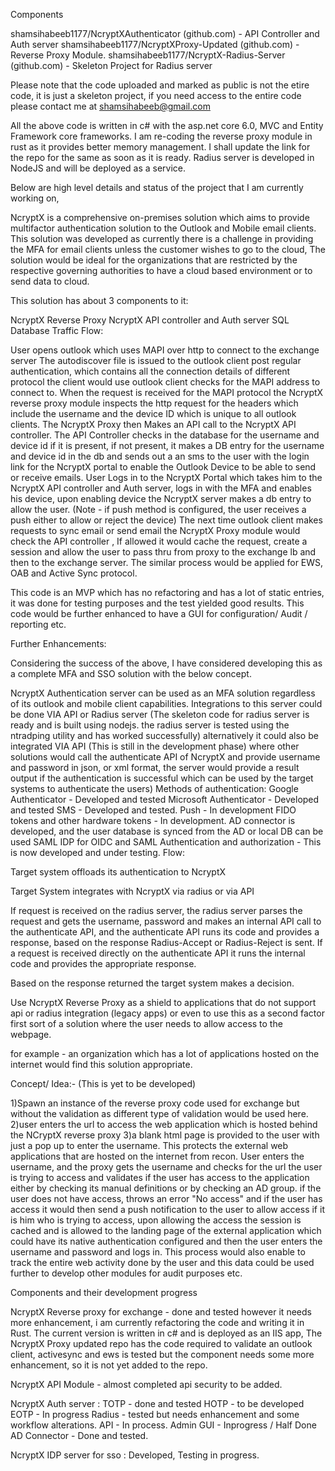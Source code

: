 Components

shamsihabeeb1177/NcryptXAuthenticator (github.com) - API Controller and Auth server
shamsihabeeb1177/NcryptXProxy-Updated (github.com) - Reverse Proxy Module.
shamsihabeeb1177/NcryptX-Radius-Server (github.com) - Skeleton Project for Radius server

Please note that the code uploaded and marked as public is not the etire code, it is just a skeleton project, if you need access to the entire code please contact me at shamsihabeeb@gmail.com

All the above code is written in c# with the asp.net core 6.0, MVC and Entity Framework core frameworks. I am re-coding the reverse proxy module in rust as it provides better memory management. I shall update the link for the repo for the same as soon as it is ready. Radius server is developed in NodeJS and will be deployed as a service.

Below are high level details and status of the project that I am currently working on,

NcryptX is a comprehensive on-premises solution which aims to provide multifactor authentication solution to the Outlook and Mobile email clients. This solution was developed as currently there is a challenge in providing the MFA for email clients unless the customer wishes to go to the cloud, The solution would be ideal for the organizations that are restricted by the respective governing authorities to have a cloud based environment or to send data to cloud.

This solution has about 3 components to it:

NcryptX Reverse Proxy
NcryptX API controller and Auth server
SQL Database
Traffic Flow:

User opens outlook which uses MAPI over http to connect to the exchange server
The autodiscover file is issued to the outlook client post regular authentication, which contains all the connection details of different protocol the client would use
outlook client checks for the MAPI address to connect to.
When the request is received for the MAPI protocol the NcryptX reverse proxy module inspects the http request for the headers which include the username and the device ID which is unique to all outlook clients.
The NcryptX Proxy then Makes an API call to the NcryptX API controller.
The API Controller checks in the database for the username and device id if it is present, if not present, it makes a DB entry for the username and device id in the db and sends out a an sms to the user with the login link for the NcryptX portal to enable the Outlook Device to be able to send or receive emails.
User Logs in to the NcryptX Portal which takes him to the NcryptX API controller and Auth server, logs in with the MFA and enables his device, upon enabling device the NcryptX server makes a db entry to allow the user. (Note - if push method is configured, the user receives a push either to allow or reject the device)
The next time outlook client makes requests to sync email or send email the NcryptX Proxy module would check the API controller , If allowed it would cache the request, create a session and allow the user to pass thru from proxy to the exchange lb and then to the exchange server.
The similar process would be applied for EWS, OAB and Active Sync protocol.

This code is an MVP which has no refactoring and has a lot of static entries, it was done for testing purposes and the test yielded good results. This code would be further enhanced to have a GUI for configuration/ Audit / reporting etc.

Further Enhancements:

Considering the success of the above, I have considered developing this as a complete MFA and SSO solution with the below concept.

NcryptX Authentication server can be used as an MFA solution regardless of its outlook and mobile client capabilities. Integrations to this server could be done VIA API or Radius server (The skeleton code for radius server is ready and is built using nodejs. the radius server is tested using the ntradping utility and has worked successfully) alternatively it could also be integrated VIA API (This is still in the development phase) where other solutions would call the authenticate API of NcryptX and provide username and password in json, or xml format, the server would provide a result output if the authentication is successful which can be used by the target systems to authenticate the users) Methods of authentication: Google Authenticator - Developed and tested Microsoft Authenticator - Developed and tested SMS - Developed and tested. Push - In development FIDO tokens and other hardware tokens - In development. AD connector is developed, and the user database is synced from the AD or local DB can be used
SAML IDP for OIDC and SAML Authentication and authorization - This is now developed and under testing.
Flow:

Target system offloads its authentication to NcryptX

Target System integrates with NcryptX via radius or via API

If request is received on the radius server, the radius server parses the request and gets the username, password and makes an internal API call to the authenticate API, and the authenticate API runs its code and provides a response, based on the response Radius-Accept or Radius-Reject is sent. If a request is received directly on the authenticate API it runs the internal code and provides the appropriate response.

Based on the response returned the target system makes a decision.

Use NcryptX Reverse Proxy as a shield to applications that do not support api or radius integration (legacy apps) or even to use this as a second factor first sort of a solution where the user needs to allow access to the webpage.

for example - an organization which has a lot of applications hosted on the internet would find this solution appropriate.

Concept/ Idea:- (This is yet to be developed)

1)Spawn an instance of the reverse proxy code used for exchange but without the validation as different type of validation would be used here. 2)user enters the url to access the web application which is hosted behind the NCryptX reverse proxy 3)a blank html page is provided to the user with just a pop up to enter the username. This protects the external web applications that are hosted on the internet from recon. User enters the username, and the proxy gets the username and checks for the url the user is trying to access and validates if the user has access to the application either by checking its manual definitions or by checking an AD group. if the user does not have access, throws an error "No access" and if the user has access it would then send a push notification to the user to allow access if it is him who is trying to access, upon allowing the access the session is cached and is allowed to the landing page of the external application which could have its native authentication configured and then the user enters the username and password and logs in. This process would also enable to track the entire web activity done by the user and this data could be used further to develop other modules for audit purposes etc.

Components and their development progress

NcryptX Reverse proxy for exchange - done and tested however it needs more enhancement, i am currently refactoring the code and writing it in Rust. The current version is written in c# and is deployed as an IIS app, The NcryptX Proxy updated repo has the code required to validate an outlook client, activesync and ews is tested but the component needs some more enhancement, so it is not yet added to the repo.

NcryptX API Module - almost completed api security to be added.

NcryptX Auth server : TOTP - done and tested HOTP - to be developed EOTP - In progress Radius - tested but needs enhancement and some workflow alterations. API - In process. Admin GUI - Inprogress / Half Done AD Connector - Done and tested.

NcryptX IDP server for sso : Developed, Testing in progress.
